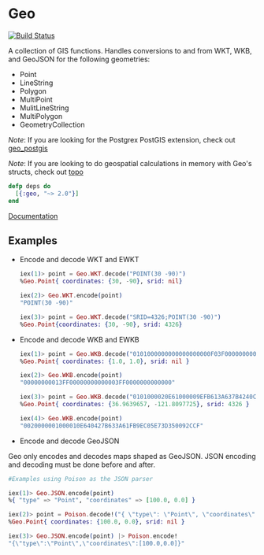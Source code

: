 # Geo

[![Build Status](https://travis-ci.org/bryanjos/geo.svg?branch=master)](https://travis-ci.org/bryanjos/geo)

A collection of GIS functions. Handles conversions to and from WKT, WKB, and GeoJSON for the following geometries:

* Point
* LineString
* Polygon
* MultiPoint
* MulitLineString
* MultiPolygon
* GeometryCollection

_Note_: If you are looking for the Postgrex PostGIS extension, check out [geo_postgis](https://github.com/bryanjos/geo_postgis)

_Note_: If you are looking to do geospatial calculations in memory with Geo's structs, check out [topo](https://github.com/pkinney/topo)

```elixir
defp deps do
  [{:geo, "~> 2.0"}]
end
```

[Documentation](http://hexdocs.pm/geo)

## Examples

* Encode and decode WKT and EWKT

  ```elixir
  iex(1)> point = Geo.WKT.decode("POINT(30 -90)")
  %Geo.Point{ coordinates: {30, -90}, srid: nil}

  iex(2)> Geo.WKT.encode(point)
  "POINT(30 -90)"

  iex(3)> point = Geo.WKT.decode("SRID=4326;POINT(30 -90)")
  %Geo.Point{coordinates: {30, -90}, srid: 4326}
  ```

- Encode and decode WKB and EWKB

  ```elixir
  iex(1)> point = Geo.WKB.decode("0101000000000000000000F03F000000000000F03F")
  %Geo.Point{ coordinates: {1.0, 1.0}, srid: nil }

  iex(2)> Geo.WKB.encode(point)
  "00000000013FF00000000000003FF0000000000000"

  iex(3)> point = Geo.WKB.decode("0101000020E61000009EFB613A637B4240CF2C0950D3735EC0")
  %Geo.Point{ coordinates: {36.9639657, -121.8097725}, srid: 4326 }

  iex(4)> Geo.WKB.encode(point)
  "0020000001000010E640427B633A61FB9EC05E73D350092CCF"
  ```

- Encode and decode GeoJSON

Geo only encodes and decodes maps shaped as GeoJSON. JSON encoding and decoding must
be done before and after.

```elixir
#Examples using Poison as the JSON parser

iex(1)> Geo.JSON.encode(point)
%{ "type" => "Point", "coordinates" => [100.0, 0.0] }

iex(2)> point = Poison.decode!("{ \"type\": \"Point\", \"coordinates\": [100.0, 0.0] }") |> Geo.JSON.decode
%Geo.Point{ coordinates: {100.0, 0.0}, srid: nil }

iex(3)> Geo.JSON.encode(point) |> Poison.encode!
"{\"type\":\"Point\",\"coordinates\":[100.0,0.0]}"
```
